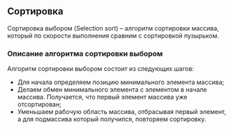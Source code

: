 ## Сортировка

Сортировка выбором (Selection sort) – алгоритм сортировки массива, который по скорости выполнения сравним с сортировкой пузырьком.

### Описание алгоритма сортировки выбором
Алгоритм сортировки выбором состоит из следующих шагов:

- Для начала определяем позицию минимального элемента массива;
- Делаем обмен минимального элемента с элементом в начале массива. Получается, что первый элемент массива уже отсортирован;
- Уменьшаем рабочую область массива, отбрасывая первый элемент, а для подмассива который получился, повторяем сортировку.